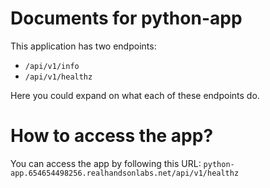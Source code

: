 # Documents for python-app

This application has two endpoints:
- `/api/v1/info`
- `/api/v1/healthz`

Here you could expand on what each of these endpoints do.

# How to access the app?

You can access the app by following this URL: `python-app.654654498256.realhandsonlabs.net/api/v1/healthz`